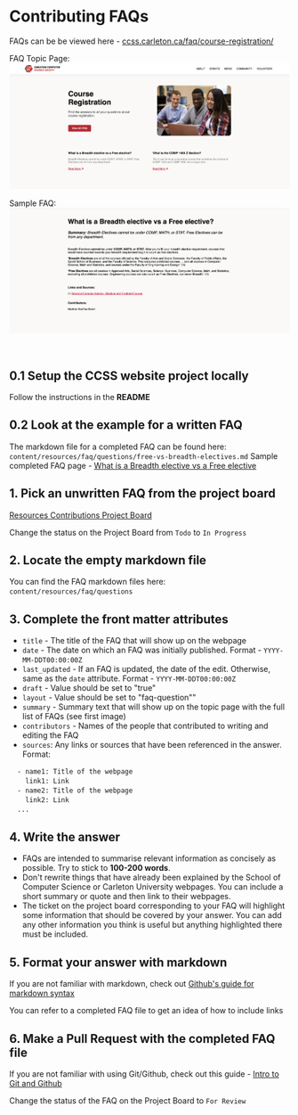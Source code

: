 # Contributing FAQs

FAQs can be be viewed here - [ccss.carleton.ca/faq/course-registration/](https://ccss.carleton.ca/faq/course-registration/)

FAQ Topic Page:
<img src="/static/images/resources/faqs/faq-page.png"/>

Sample FAQ: 
<img src="/static/images/resources/faqs/sample-faq.png"/>

<br/>

## 0.1 Setup the CCSS website project locally 

Follow the instructions in the **README**

## 0.2 Look at the example for a written FAQ

The markdown file for a completed FAQ can be found here: `content/resources/faq/questions/free-vs-breadth-electives.md`
Sample completed FAQ page - [What is a Breadth elective vs a Free elective](https://ccss.carleton.ca/resources/faq/questions/free-vs-breadth-electives/)

## 1. Pick an unwritten FAQ from the project board

[Resources Contributions Project Board](https://github.com/orgs/CarletonComputerScienceSociety/projects/22)

Change the status on the Project Board from `Todo` to `In Progress`

## 2. Locate the empty markdown file

You can find the FAQ markdown files here: `content/resources/faq/questions`

## 3. Complete the front matter attributes

- `title` - The title of the FAQ that will show up on the webpage
- `date` -  The date on which an FAQ was initially published. Format - `YYYY-MM-DDT00:00:00Z`
- `last_updated` - If an FAQ is updated, the date of the edit. Otherwise, same as the `date` attribute. Format - `YYYY-MM-DDT00:00:00Z`
- `draft` - Value should be set to "true"
- `layout` - Value should be set to "faq-question""
- `summary` - Summary text that will show up on the topic page with the full list of FAQs (see first image)
- `contributors` - Names of the people that contributed to writing and editing the FAQ
- `sources`: Any links or sources that have been referenced in the answer. Format: 
```diff
  - name1: Title of the webpage 
    link1: Link 
  - name2: Title of the webpage 
    link2: Link
  ...
```

## 4. Write the answer

- FAQs are intended to summarise relevant information as concisely as possible. Try to stick to **100-200 words**. 
- Don't rewrite things that have already been explained by the School of Computer Science or Carleton University webpages. You can include a short summary or quote and then link to their webpages.
- The ticket on the project board corresponding to your FAQ will highlight some information that should be covered by your answer. You can add any other information you think is useful but anything highlighted there must be included. 

## 5. Format your answer with markdown

If you are not familiar with markdown, check out [Github's guide for markdown syntax](https://docs.github.com/en/get-started/writing-on-github/getting-started-with-writing-and-formatting-on-github/basic-writing-and-formatting-syntax)

You can refer to a completed FAQ file to get an idea of how to include links 

## 6. Make a Pull Request with the completed FAQ file

If you are not familiar with using Git/Github, check out this guide - [Intro to Git and Github](https://product.hubspot.com/blog/git-and-github-tutorial-for-beginners)

Change the status of the FAQ on the Project Board to `For Review`


